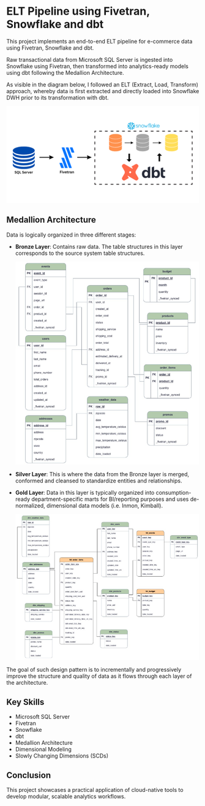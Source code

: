 # ELT Pipeline using Fivetran, Snowflake and dbt
This project implements an end-to-end ELT pipeline for e-commerce data using Fivetran, Snowflake and dbt.

Raw transactional data from Microsoft SQL Server is ingested into Snowflake using Fivetran, then transformed into analytics-ready models using dbt following the Medallion Architecture.

As visible in the diagram below, I followed an ELT (Extract, Load, Transform) approach, whereby data is first extracted and directly loaded into Snowflake DWH prior to its transformation with dbt.

<p align="center">
  <img src="https://raw.githubusercontent.com/mpriya19/ELT-Pipeline-with-Fivetran-Snowflake-and-dbt/main/assets/Architecture.png">
</p>

## Medallion Architecture
Data is logically organized in three different stages:
- **Bronze Layer**: Contains raw data. The table structures in this layer corresponds to the source system table structures.
  <p align="center">
    <img src="https://raw.githubusercontent.com/mpriya19/ELT-Pipeline-with-Fivetran-Snowflake-and-dbt/main/assets/Broze%20Layer%20ERD.jpg">
  </p>
  
- **Silver Layer**: This is where the data from the Bronze layer is merged, conformed and cleansed to standardize entities and relationships.

- **Gold Layer**: Data in this layer is typically organized into consumption-ready department-specific marts for BI/reporting purposes and uses de-normalized, dimensional data models (i.e. Inmon, Kimball).
  <p align="center">
    <img src="https://raw.githubusercontent.com/mpriya19/ELT-Pipeline-with-Fivetran-Snowflake-and-dbt/main/assets/Gold%20Layer%20ERD.jpg">
  </p>

The goal of such design pattern is to incrementally and progressively improve the structure and quality of data as it flows through each layer of the architecture.

## Key Skills
- Microsoft SQL Server
- Fivetran
- Snowflake
- dbt
- Medallion Architecture
- Dimensional Modeling
- Slowly Changing Dimensions (SCDs)

## Conclusion
This project showcases a practical application of cloud-native tools to develop modular, scalable analytics workflows.
